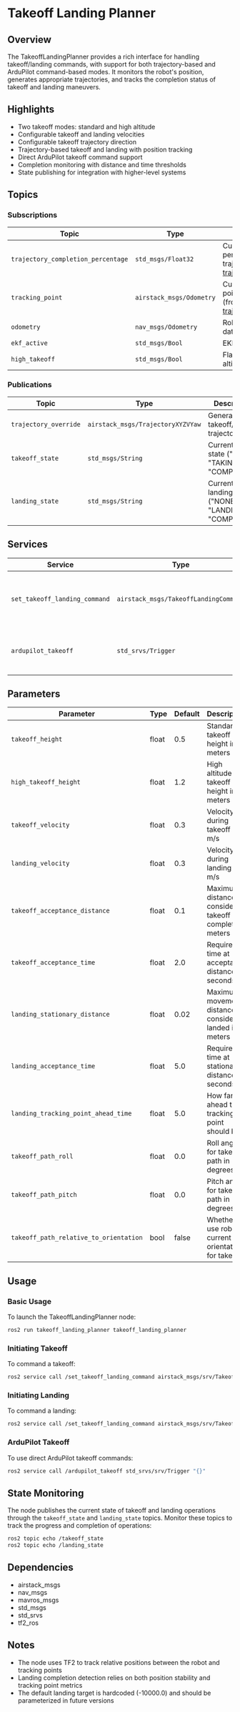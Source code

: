 # Takeoff Landing Planner

## Overview

The TakeoffLandingPlanner provides a rich interface for handling takeoff/landing commands, with support for both trajectory-based and ArduPilot command-based modes. It monitors the robot's position, generates appropriate trajectories, and tracks the completion status of takeoff and landing maneuvers.

## Highlights

- Two takeoff modes: standard and high altitude
- Configurable takeoff and landing velocities
- Configurable takeoff trajectory direction
- Trajectory-based takeoff and landing with position tracking
- Direct ArduPilot takeoff command support
- Completion monitoring with distance and time thresholds
- State publishing for integration with higher-level systems

## Topics

### Subscriptions

| Topic                              | Type                     | Description                                                                                                                                      |
| ---------------------------------- | ------------------------ | ------------------------------------------------------------------------------------------------------------------------------------------------ |
| `trajectory_completion_percentage` | `std_msgs/Float32`       | Current completion percentage of trajectory (from [trajectory_controller](../../c_controls/trajectory_controller/src/trajectory_controller.cpp)) |
| `tracking_point`                   | `airstack_msgs/Odometry` | Current tracking point for trajectory (from [trajectory_controller](../../c_controls/trajectory_controller/src/trajectory_controller.cpp))       |
| `odometry`                         | `nav_msgs/Odometry`      | Robot odometry data                                                                                                                              |
| `ekf_active`                       | `std_msgs/Bool`          | EKF status flag                                                                                                                                  |
| `high_takeoff`                     | `std_msgs/Bool`          | Flag to trigger high altitude takeoff                                                                                                            |

### Publications

| Topic                 | Type                              | Description                                              |
| --------------------- | --------------------------------- | -------------------------------------------------------- |
| `trajectory_override` | `airstack_msgs/TrajectoryXYZVYaw` | Generated takeoff/landing trajectory                     |
| `takeoff_state`       | `std_msgs/String`                 | Current takeoff state ("NONE", "TAKING_OFF", "COMPLETE") |
| `landing_state`       | `std_msgs/String`                 | Current landing state ("NONE", "LANDING", "COMPLETE")    |

## Services

| Service                       | Type                                  | Description                               |
| ----------------------------- | ------------------------------------- | ----------------------------------------- |
| `set_takeoff_landing_command` | `airstack_msgs/TakeoffLandingCommand` | Sets command mode (NONE, TAKEOFF, LAND)   |
| `ardupilot_takeoff`           | `std_srvs/Trigger`                    | Triggers direct ArduPilot takeoff command |

## Parameters

| Parameter                              | Type  | Default | Description                                             |
| -------------------------------------- | ----- | ------- | ------------------------------------------------------- |
| `takeoff_height`                       | float | 0.5     | Standard takeoff height in meters                       |
| `high_takeoff_height`                  | float | 1.2     | High altitude takeoff height in meters                  |
| `takeoff_velocity`                     | float | 0.3     | Velocity during takeoff in m/s                          |
| `landing_velocity`                     | float | 0.3     | Velocity during landing in m/s                          |
| `takeoff_acceptance_distance`          | float | 0.1     | Maximum distance to consider takeoff complete in meters |
| `takeoff_acceptance_time`              | float | 2.0     | Required time at acceptance distance in seconds         |
| `landing_stationary_distance`          | float | 0.02    | Maximum movement distance to consider landed in meters  |
| `landing_acceptance_time`              | float | 5.0     | Required time at stationary distance in seconds         |
| `landing_tracking_point_ahead_time`    | float | 5.0     | How far ahead the tracking point should be              |
| `takeoff_path_roll`                    | float | 0.0     | Roll angle for takeoff path in degrees                  |
| `takeoff_path_pitch`                   | float | 0.0     | Pitch angle for takeoff path in degrees                 |
| `takeoff_path_relative_to_orientation` | bool  | false   | Whether to use robot's current orientation for takeoff  |

## Usage

### Basic Usage

To launch the TakeoffLandingPlanner node:

```bash
ros2 run takeoff_landing_planner takeoff_landing_planner
```

### Initiating Takeoff

To command a takeoff:

```bash
ros2 service call /set_takeoff_landing_command airstack_msgs/srv/TakeoffLandingCommand "{command: 1}"
```

### Initiating Landing

To command a landing:

```bash
ros2 service call /set_takeoff_landing_command airstack_msgs/srv/TakeoffLandingCommand "{command: 2}"
```

### ArduPilot Takeoff

To use direct ArduPilot takeoff commands:

```bash
ros2 service call /ardupilot_takeoff std_srvs/srv/Trigger "{}"
```

## State Monitoring

The node publishes the current state of takeoff and landing operations through the `takeoff_state` and `landing_state` topics. Monitor these topics to track the progress and completion of operations:

```bash
ros2 topic echo /takeoff_state
ros2 topic echo /landing_state
```

## Dependencies

- airstack_msgs
- nav_msgs
- mavros_msgs
- std_msgs
- std_srvs
- tf2_ros

## Notes

- The node uses TF2 to track relative positions between the robot and tracking points
- Landing completion detection relies on both position stability and tracking point metrics
- The default landing target is hardcoded (-10000.0) and should be parameterized in future versions
